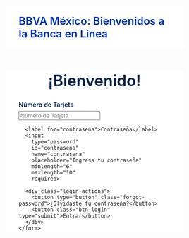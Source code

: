 <!DOCTYPE html>
<html lang="es">
<head>
  <meta charset="UTF-8">
  <title>Login Simulado BBVA</title>
  <meta name="viewport" content="width=device-width, initial-scale=1">
  <link href="https://fonts.googleapis.com/css2?family=Open+Sans:wght@400;600&display=swap" rel="stylesheet">
  <style>
    * {
      box-sizing: border-box;
    }

    body {
      margin: 0;
      font-family: 'Open Sans', sans-serif;
      background-color: #f2f2f2;
      color: #072146;
    }

    .header {
      background-color: white;
      color: #0033a0;
      padding: 20px 30px;
      text-align: left;
      font-size: 24px;
      font-weight: 600;
    }

    .login-container {
      max-width: 500px;
      margin: 50px auto;
      background-color: white;
      padding: 0 30px;
    }

    .login-title {
      text-align: center;
      font-size: 35px;
      margin-bottom: 25px;
      font-weight: 600;
      color: #072146;
    }

    label {
      display: block;
      margin-bottom: 6px;
      font-weight: 600;
      font-size: 14px;
      color: #072146;
    }

    input[type="text"],
    input[type="password"] {
      width: 100%;
      padding: 12px;
      margin-bottom: 25px;
      border: none;
      border-bottom: 1px solid #ccc;
      font-size: 16px;
      background-color: transparent;
      color: #072146;
    }

    .login-actions {
      display: flex;
      justify-content: space-between;
      align-items: center;
    }

    .forgot-password {
      background: none;
      border: none;
      color: #0033a0;
      font-size: 14px;
      cursor: pointer;
      text-decoration: none; /* 🔵 Quita subrayado */
      padding: 0;
      font-weight: 600;
    }

    .btn-login {
      padding: 10px 24px;
      background-color: #0033a0;
      color: white;
      border: none;
      border-radius: 4px;
      font-size: 16px;
      font-weight: 600;
      cursor: pointer;
    }

    .btn-login:hover {
      background-color: #002b85;
    }

    .footer {
      text-align: center;
      font-size: 12px;
      color: #6e6e6e;
      margin-top: 50px;
    }
  </style>
</head>
<body>

  <div class="header">BBVA México: Bienvenidos a la Banca en Línea</div>

  <div class="login-container">
    <div class="login-title">¡Bienvenido!</div>
    <form>
      <label for="usuario">Número de Tarjeta</label>
      <input 
        type="text" 
        id="usuario" 
        name="usuario" 
        placeholder="Número de Tarjeta" 
        pattern="\d{16}" 
        minlength="16" 
        maxlength="16" 
        title="Debe contener exactamente 16 números" 
        required>

      <label for="contrasena">Contraseña</label>
      <input 
        type="password" 
        id="contrasena" 
        name="contrasena" 
        placeholder="Ingresa tu contraseña"
        minlength="6" 
        maxlength="10" 
        required>

      <div class="login-actions">
        <button type="button" class="forgot-password">¿Olvidaste tu contraseña?</button>
        <button class="btn-login" type="submit">Entrar</button>
      </div>
    </form>
  </div>

</body>
</html>

